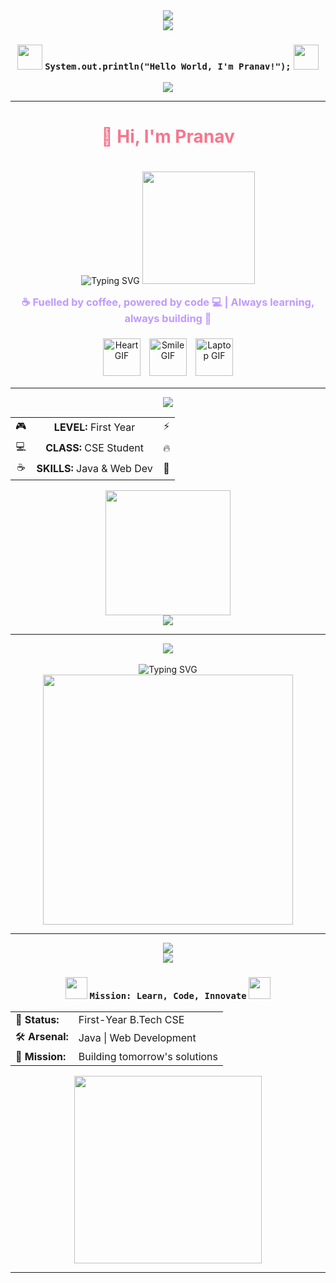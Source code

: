 

<div align="center">
  <img src="https://capsule-render.vercel.app/api?type=waving&color=0:70A5FD,100:70A5FD&height=200&section=header&text=asyncPranav&fontSize=40&fontColor=000000&animation=twinkling&fontAlignY=35" />
</div>


<div align="center">
  <img src="https://capsule-render.vercel.app/api?type=venom&color=gradient&customColorList=6,11,20&height=300&section=header&text=asyncPranav&fontSize=50&fontColor=ffffff&animation=twinkling&stroke=ffffff&strokeWidth=2" />
</div>

<h3 align="center">
  <p>
    <img src="https://media.giphy.com/media/WUlplcMpOCEmTGBtBW/giphy.gif" width="40">
    <code>System.out.println("Hello World, I'm Pranav!");</code>
    <img src="https://media.giphy.com/media/WUlplcMpOCEmTGBtBW/giphy.gif" width="40">
  </p>
</h3>

<div align="center">
  <img src="https://readme-typing-svg.herokuapp.com?font=Roboto+Mono&size=18&duration=3000&pause=1000&color=70A5FD&center=true&vCenter=true&width=500&lines=B.Tech+CSE+%7C+First+Year;Coding+enthusiast+%7C+Problem+solver;Learning+Java+%2B+Web+Development;%3E+Ready+to+innovate+%F0%9F%9A%80" />
</div>

---

<div align="center">

<!-- Main animated heading -->
<h1>
  <span style="color:#F7768E;">👋 Hi, I'm Pranav</span>
</h1>

<!-- Typing effect with multiple roles -->
<img src="https://readme-typing-svg.demolab.com?font=Fira+Code&size=28&duration=3000&pause=500&color=70A5FD&center=true&vCenter=true&width=600&lines=Full-Stack+Developer+%F0%9F%92%BB;Open+Source+Enthusiast+%F0%9F%9A%80;Java+%26+Web+Learner+%F0%9F%93%9A" alt="Typing SVG" />


<!-- Main animated coding GIF -->
<img src="https://media.giphy.com/media/v1.Y2lkPTc5MGI3NjExc29yMzlxajJoY2QzancxMWp1bHJscTNnbmhucmtqa3M2MmRveHpsciZlcD12MV9pbnRlcm5hbF9naWZfYnlfaWQmY3Q9Zw/RbDKaczqWovIugyJmW/giphy.gif" width="180" style="margin-top: 20px;" />

<!-- Creative tagline -->
<h3 style="color:#C099FF; margin-top: 15px;">
  ☕ Fuelled by coffee, powered by code 💻 | Always learning, always building 🚀
</h3>

<!-- Small accent GIFs below to show kindness & fun -->
<div>
  <img src="https://media.giphy.com/media/3oEjI6SIIHBdRxXI40/giphy.gif" width="60" style="margin:5px;" alt="Heart GIF"/>
  <img src="https://media.giphy.com/media/l0Exk8EUzSLsrErEQ/giphy.gif" width="60" style="margin:5px;" alt="Smile GIF"/>
  <img src="https://media.giphy.com/media/26ufdipQqU2lhNA4g/giphy.gif" width="60" style="margin:5px;" alt="Laptop GIF"/>
</div>

</div>

---

<div align="center">
  <img src="https://capsule-render.vercel.app/api?type=cylinder&color=gradient&customColorList=12&height=150&section=header&text=PLAYER%20PRANAV&fontSize=40&fontColor=ffffff&animation=blinking" />
</div>

<div align="center">
  <table>
    <tr>
      <td align="center">🎮</td>
      <td align="center"><strong>LEVEL:</strong> First Year</td>
      <td align="center">⚡</td>
    </tr>
    <tr>
      <td align="center">💻</td>
      <td align="center"><strong>CLASS:</strong> CSE Student</td>
      <td align="center">🔥</td>
    </tr>
    <tr>
      <td align="center">☕</td>
      <td align="center"><strong>SKILLS:</strong> Java & Web Dev</td>
      <td align="center">🚀</td>
    </tr>
  </table>
</div>

<div align="center">
  <img src="https://media.giphy.com/media/L1R1tvI9svkIWwpVYr/giphy.gif" width="200"/>
</div>

<div align="center">
  <img src="https://readme-typing-svg.herokuapp.com?font=Press+Start+2P&size=16&duration=4000&pause=1000&color=FF6B35&center=true&vCenter=true&width=600&lines=INSERT+COIN+TO+CONTINUE...;LOADING+CODING+SKILLS...+%E2%96%88%E2%96%88%E2%96%88%E2%96%88%E2%96%88%E2%96%88%E2%96%88%E2%96%88%E2%96%88%E2%96%88+100%25;READY+TO+BUILD+AMAZING+PROJECTS!" />
</div>

---

<div align="center">
  <img src="https://capsule-render.vercel.app/api?type=soft&color=gradient&customColorList=0,2,2,5,30&height=200&section=header&text=Pranav&fontSize=80&fontColor=ffffff&animation=fadeIn&desc=Turning%20caffeine%20into%20code%20☕➡️💻&descSize=20&descAlignY=75" />
</div>

<br/>

<div align="center">
  <img src="https://readme-typing-svg.herokuapp.com?font=SF+Pro+Display&weight=500&size=22&duration=3000&pause=800&color=6C63FF&center=true&vCenter=true&width=500&lines=🎓+B.Tech+CSE+Student;📱+Web+Development+Learner;☕+Java+Enthusiast;🚀+Future+Software+Engineer" alt="Typing SVG" />
</div>

<div align="center">
  <img src="https://media.giphy.com/media/qgQUggAC3Pfv687qPC/giphy.gif" width="400"/>
</div>

---

<div align="center">
  <img src="https://capsule-render.vercel.app/api?type=venom&color=gradient&customColorList=6,11,20&height=300&section=header&text=PRANAV&fontSize=60&fontColor=ffffff&animation=twinkling&stroke=ffffff&strokeWidth=2&desc=🚀+Exploring+the+Code+Universe+🌌&descSize=20&descAlignY=65" />
</div>

<div align="center">
  <img src="https://capsule-render.vercel.app/api?type=venom&color=gradient&customColorList=6,11,20&height=200&section=header&text=PRANAV&fontSize=70&fontColor=ffffff&animation=twinkling&stroke=ffffff&strokeWidth=2" />
</div>


<h3 align="center">
  <img src="https://media.giphy.com/media/iY8CRBdQXODJSCERIr/giphy.gif" width="35">
  <code>Mission: Learn, Code, Innovate</code>
  <img src="https://media.giphy.com/media/iY8CRBdQXODJSCERIr/giphy.gif" width="35">
</h3>

<div align="center">
  <table border="0">
    <tr>
      <td>🎯 <strong>Status:</strong></td>
      <td>First-Year B.Tech CSE</td>
    </tr>
    <tr>
      <td>🛠️ <strong>Arsenal:</strong></td>
      <td>Java | Web Development</td>
    </tr>
    <tr>
      <td>🌟 <strong>Mission:</strong></td>
      <td>Building tomorrow's solutions</td>
    </tr>
  </table>
</div>

<div align="center">
  <img src="https://media.giphy.com/media/3oKIPEqDGUULpEU0aQ/giphy.gif" width="300"/>
</div>

---

